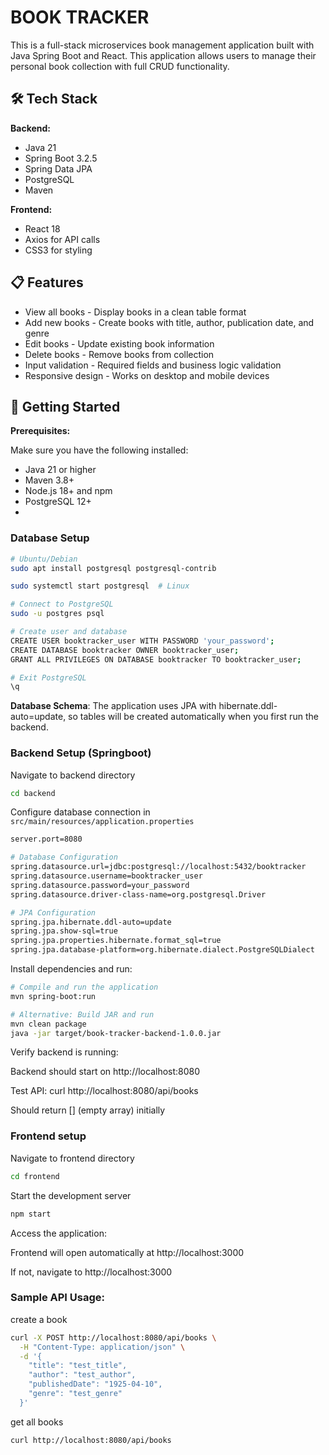 # BOOK TRACKER

This is a full-stack microservices book management  application built with Java Spring Boot and React. This application allows users to manage their personal book collection with full CRUD  functionality.


## 🛠 Tech Stack
**Backend:**

- Java 21
- Spring Boot 3.2.5
- Spring Data JPA
- PostgreSQL
- Maven

**Frontend:**

- React 18
- Axios for API calls
- CSS3 for styling


## 📋 Features

- View all books - Display books in a clean table format
- Add new books - Create books with title, author, publication date, and genre
- Edit books - Update existing book information
- Delete books - Remove books from collection
- Input validation - Required fields and business logic validation
- Responsive design - Works on desktop and mobile devices

## 🚀 Getting Started
**Prerequisites:** 

Make sure you have the following installed:

- Java 21 or higher
- Maven 3.8+
- Node.js 18+ and npm
- PostgreSQL 12+
- 
### Database Setup

```bash
# Ubuntu/Debian
sudo apt install postgresql postgresql-contrib
```

```bash
sudo systemctl start postgresql  # Linux
```

```bash
# Connect to PostgreSQL
sudo -u postgres psql

# Create user and database
CREATE USER booktracker_user WITH PASSWORD 'your_password';
CREATE DATABASE booktracker OWNER booktracker_user;
GRANT ALL PRIVILEGES ON DATABASE booktracker TO booktracker_user;

# Exit PostgreSQL
\q
```

**Database Schema**: The application uses JPA with hibernate.ddl-auto=update, so tables will be created automatically when you first run the backend.

### Backend Setup (Springboot)
Navigate to backend directory
```bash
cd backend
```

Configure database connection in `src/main/resources/application.properties`

```bash
server.port=8080

# Database Configuration
spring.datasource.url=jdbc:postgresql://localhost:5432/booktracker
spring.datasource.username=booktracker_user
spring.datasource.password=your_password
spring.datasource.driver-class-name=org.postgresql.Driver

# JPA Configuration
spring.jpa.hibernate.ddl-auto=update
spring.jpa.show-sql=true
spring.jpa.properties.hibernate.format_sql=true
spring.jpa.database-platform=org.hibernate.dialect.PostgreSQLDialect
```

Install dependencies and run:

```bash
# Compile and run the application
mvn spring-boot:run

# Alternative: Build JAR and run
mvn clean package
java -jar target/book-tracker-backend-1.0.0.jar
```
Verify backend is running:

Backend should start on http://localhost:8080

Test API: curl http://localhost:8080/api/books

Should return [] (empty array) initially

### Frontend setup
Navigate to frontend directory
```bash
cd frontend
```

Start the development server

```bash
npm start
```

Access the application:

Frontend will open automatically at http://localhost:3000

If not, navigate to http://localhost:3000


### Sample API Usage:

create a book

```bash
curl -X POST http://localhost:8080/api/books \
  -H "Content-Type: application/json" \
  -d '{
    "title": "test_title",
    "author": "test_author",
    "publishedDate": "1925-04-10",
    "genre": "test_genre"
  }'
```

get all books

```
curl http://localhost:8080/api/books

```